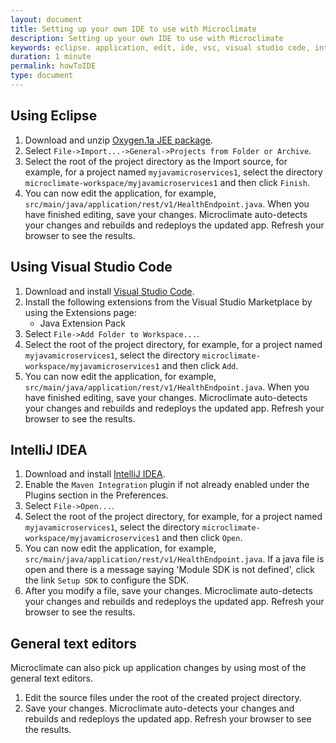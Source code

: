 ```yaml
---
layout: document
title: Setting up your own IDE to use with Microclimate
description: Setting up your own IDE to use with Microclimate
keywords: eclipse. application, edit, ide, vsc, visual studio code, intellj, text editor, editor
duration: 1 minute
permalink: howToIDE
type: document
---
```


## Using Eclipse

1. Download and unzip [Oxygen.1a JEE package](https://www.eclipse.org/downloads/packages/eclipse-ide-java-ee-developers/oxygen1a).
2. Select ``File->Import...->General->Projects from Folder or Archive``.
3. Select the root of the project directory as the Import source, for example, for a project named ``myjavamicroservices1``, select the directory ``microclimate-workspace/myjavamicroservices1`` and then click ``Finish``.
4. You can now edit the application, for example, ``src/main/java/application/rest/v1/HealthEndpoint.java``. When you have finished editing, save your changes. Microclimate auto-detects your changes and rebuilds and redeploys the updated app. Refresh your browser to see the results.

## Using Visual Studio Code

1. Download and install [Visual Studio Code](https://code.visualstudio.com/download).
2. Install the following extensions from the Visual Studio Marketplace by using the Extensions page:
   * Java Extension Pack
3. Select ``File->Add Folder to Workspace...``.
4. Select the root of the project directory, for example, for a project named ``myjavamicroservices1``, select the directory ``microclimate-workspace/myjavamicroservices1`` and then click ``Add``.
5. You can now edit the application, for example,  ``src/main/java/application/rest/v1/HealthEndpoint.java``. When you have finished editing, save your changes. Microclimate auto-detects your changes and rebuilds and redeploys the updated app. Refresh your browser to see the results.

## IntelliJ IDEA

1. Download and install [IntelliJ IDEA](https://www.jetbrains.com/idea/download/).
2. Enable the ``Maven Integration`` plugin if not already enabled under the Plugins section in the Preferences.
3. Select ``File->Open...``.
4. Select the root of the project directory, for example, for a project named ``myjavamicroservices1``, select the directory ``microclimate-workspace/myjavamicroservices1`` and then click ``Open``.
5. You can now edit the application, for example,  ``src/main/java/application/rest/v1/HealthEndpoint.java``. If a java file is open and there is a message saying 'Module SDK is not defined', click the link ``Setup SDK`` to configure the SDK.
6. After you modify a file, save your changes. Microclimate auto-detects your changes and rebuilds and redeploys the updated app. Refresh your browser to see the results.


## General text editors

Microclimate can also pick up application changes by using most of the general text editors.
1. Edit the source files under the root of the created project directory.
2. Save your changes. Microclimate auto-detects your changes and rebuilds and redeploys the updated app. Refresh your browser to see the results.
